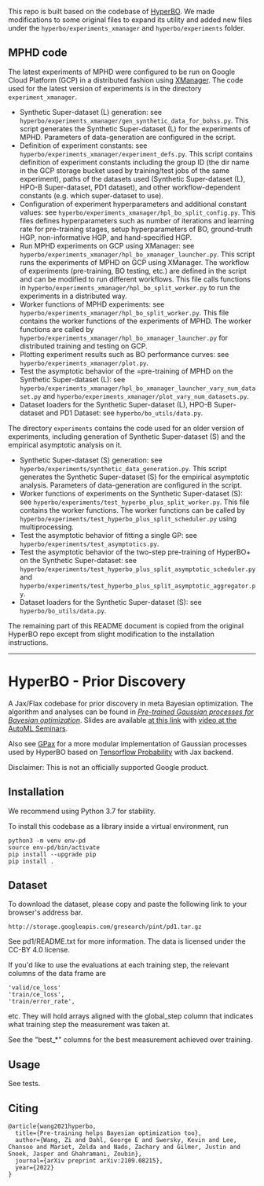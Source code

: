 This repo is built based on the codebase of [HyperBO](https://github.com/google-research/hyperbo). We made modifications to some original files to expand its utility and added new files under the `hyperbo/experiments_xmanager` and `hyperbo/experiments` folder.

## MPHD code

The latest experiments of MPHD were configured to be run on Google Cloud Platform (GCP) in a distributed fashion using [XManager](https://github.com/google-deepmind/xmanager). The code used for the latest version of experiments is in the directory `experiment_xmanager`.

- Synthetic Super-dataset (L) generation: see `hyperbo/experiments_xmanager/gen_synthetic_data_for_bohss.py`. This script generates the Synthetic Super-dataset (L) for the experiments of MPHD. Parameters of data-generation are configured in the script.
- Definition of experiment constants: see `hyperbo/experiments_xmanager/experiment_defs.py`. This script contains definition of experiment constants including the group ID (the dir name in the GCP storage bucket used by training/test jobs of the same experiment), paths of the datasets used (Synthetic Super-dataset (L), HPO-B Super-dataset, PD1 dataset), and other workflow-dependent constants (e.g. which super-dataset to use).
- Configuration of experiment hyperparameters and additional constant values: see `hyperbo/experiments_xmanager/hpl_bo_split_config.py`. This files defines hyperparameters such as number of iterations and learning rate for pre-training stages, setup hyperparameters of BO, ground-truth HGP, non-informative HGP, and hand-specified HGP.
- Run MPHD experiments on GCP using XManager: see `hyperbo/experiments_xmanager/hpl_bo_xmanager_launcher.py`. This script runs the experiments of MPHD on GCP using XManager. The workflow of experiments (pre-training, BO testing, etc.) are defined in the script and can be modified to run different workflows. This file calls functions in `hyperbo/experiments_xmanager/hpl_bo_split_worker.py` to run the experiments in a distributed way.
- Worker functions of MPHD experiments: see `hyperbo/experiments_xmanager/hpl_bo_split_worker.py`. This file contains the worker functions of the experiments of MPHD. The worker functions are called by `hyperbo/experiments_xmanager/hpl_bo_xmanager_launcher.py` for distributed training and testing on GCP.
- Plotting experiment results such as BO performance curves: see `hyperbo/experiments_xmanager/plot.py`.
- Test the asymptotic behavior of the =pre-training of MPHD on the Synthetic Super-dataset (L): see `hyperbo/experiments_xmanager/hpl_bo_xmanager_launcher_vary_num_dataset.py` and `hyperbo/experiments_xmanager/plot_vary_num_datasets.py`.
- Dataset loaders for the Synthetic Super-dataset (L), HPO-B Super-dataset and PD1 Dataset: see `hyperbo/bo_utils/data.py`.

The directory `experiments` contains the code used for an older version of experiments, including generation of Synthetic Super-dataset (S) and the empirical asymptotic analysis on it.

- Synthetic Super-dataset (S) generation: see `hyperbo/experiments/synthetic_data_generation.py`. This script generates the Synthetic Super-dataset (S) for the empirical asymptotic analysis. Parameters of data-generation are configured in the script.
- Worker functions of experiments on the Synthetic Super-dataset (S): see `hyperbo/experiments/test_hyperbo_plus_split_worker.py`. This file contains the worker functions. The worker functions can be called by `hyperbo/experiments/test_hyperbo_plus_split_scheduler.py` using multiprocessing.
- Test the asymptotic behavior of fitting a single GP: see `hyperbo/experiments/test_asymptotics.py`.
- Test the asymptotic behavior of the two-step pre-training of HyperBO+ on the Synthetic Super-dataset: see `hyperbo/experiments/test_hyperbo_plus_split_asymptotic_scheduler.py` and `hyperbo/experiments/test_hyperbo_plus_split_asymptotic_aggregator.py`.
- Dataset loaders for the Synthetic Super-dataset (S): see `hyperbo/bo_utils/data.py`.

The remaining part of this README document is copied from the original HyperBO repo except from slight modification to the installation instructions.

---

# HyperBO - Prior Discovery
A Jax/Flax codebase for prior discovery in meta Bayesian optimization.
The algorithm and analyses can be found in *[Pre-trained Gaussian processes for Bayesian optimization](https://arxiv.org/pdf/2109.08215.pdf)*. Slides are available [at this link](https://ziw.mit.edu/pub/hyperbo_slides.pdf) with [video at the AutoML Seminars](https://www.youtube.com/watch?v=cH4-hHXvO5c). 

Also see [GPax](https://github.com/google-research/gpax) for a more modular implementation of Gaussian processes used by HyperBO based on [Tensorflow Probability](https://www.tensorflow.org/probability) with Jax backend.

Disclaimer: This is not an officially supported Google product.

## Installation
We recommend using Python 3.7 for stability.

To install this codebase as a library inside a virtual environment, run
```
python3 -m venv env-pd
source env-pd/bin/activate
pip install --upgrade pip
pip install .
```

## Dataset
To download the dataset, please copy and paste the following link to your browser's address bar.
```
http://storage.googleapis.com/gresearch/pint/pd1.tar.gz
```
See pd1/README.txt for more information. The data is licensed under the CC-BY 4.0 license.

If you'd like to use the evaluations at each training step, the relevant columns of the data frame are
```
'valid/ce_loss'
'train/ce_loss',
'train/error_rate',
```
etc. They will hold arrays aligned with the global_step column that indicates what training step the measurement was taken at.

See the "best_\*" columns for the best measurement achieved over training.


## Usage
See tests.

## Citing
```
@article{wang2021hyperbo,
  title={Pre-training helps Bayesian optimization too},
  author={Wang, Zi and Dahl, George E and Swersky, Kevin and Lee, Chansoo and Mariet, Zelda and Nado, Zachary and Gilmer, Justin and Snoek, Jasper and Ghahramani, Zoubin},
  journal={arXiv preprint arXiv:2109.08215},
  year={2022}
}
```
